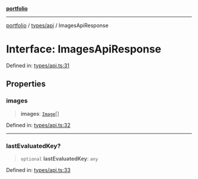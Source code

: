 [**portfolio**](../../../README.md)

***

[portfolio](../../../modules.md) / [types/api](../README.md) / ImagesApiResponse

# Interface: ImagesApiResponse

Defined in: [types/api.ts:31](https://github.com/tnorlund/Portfolio/blob/a83016b1a210f1190bf8ba4e72776be7bbd9e3ab/portfolio/types/api.ts#L31)

## Properties

### images

> **images**: [`Image`](Image.md)[]

Defined in: [types/api.ts:32](https://github.com/tnorlund/Portfolio/blob/a83016b1a210f1190bf8ba4e72776be7bbd9e3ab/portfolio/types/api.ts#L32)

***

### lastEvaluatedKey?

> `optional` **lastEvaluatedKey**: `any`

Defined in: [types/api.ts:33](https://github.com/tnorlund/Portfolio/blob/a83016b1a210f1190bf8ba4e72776be7bbd9e3ab/portfolio/types/api.ts#L33)
